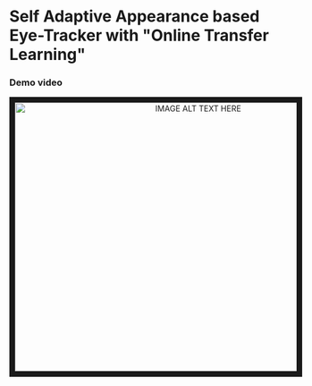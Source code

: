# Self Adaptive Appearance based Eye-Tracker with "Online Transfer Learning"

### Demo video

<p align="center">
<a href="http://www.youtube.com/watch?feature=player_embedded&v=4UlKuHLL2kk
" target="_blank"><img src="http://img.youtube.com/vi/4UlKuHLL2kk/0.jpg"
alt="IMAGE ALT TEXT HERE" width="640" height="480" border="10" /></a>
</p>
